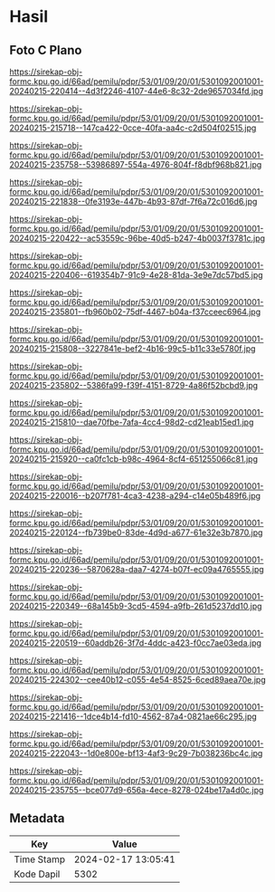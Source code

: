 # Hasil

## Foto C Plano

https://sirekap-obj-formc.kpu.go.id/66ad/pemilu/pdpr/53/01/09/20/01/5301092001001-20240215-220414--4d3f2246-4107-44e6-8c32-2de9657034fd.jpg

https://sirekap-obj-formc.kpu.go.id/66ad/pemilu/pdpr/53/01/09/20/01/5301092001001-20240215-215718--147ca422-0cce-40fa-aa4c-c2d504f02515.jpg

https://sirekap-obj-formc.kpu.go.id/66ad/pemilu/pdpr/53/01/09/20/01/5301092001001-20240215-235758--53986897-554a-4976-804f-f8dbf968b821.jpg

https://sirekap-obj-formc.kpu.go.id/66ad/pemilu/pdpr/53/01/09/20/01/5301092001001-20240215-221838--0fe3193e-447b-4b93-87df-7f6a72c016d6.jpg

https://sirekap-obj-formc.kpu.go.id/66ad/pemilu/pdpr/53/01/09/20/01/5301092001001-20240215-220422--ac53559c-96be-40d5-b247-4b0037f3781c.jpg

https://sirekap-obj-formc.kpu.go.id/66ad/pemilu/pdpr/53/01/09/20/01/5301092001001-20240215-220406--619354b7-91c9-4e28-81da-3e9e7dc57bd5.jpg

https://sirekap-obj-formc.kpu.go.id/66ad/pemilu/pdpr/53/01/09/20/01/5301092001001-20240215-235801--fb960b02-75df-4467-b04a-f37cceec6964.jpg

https://sirekap-obj-formc.kpu.go.id/66ad/pemilu/pdpr/53/01/09/20/01/5301092001001-20240215-215808--3227841e-bef2-4b16-99c5-b11c33e5780f.jpg

https://sirekap-obj-formc.kpu.go.id/66ad/pemilu/pdpr/53/01/09/20/01/5301092001001-20240215-235802--5386fa99-f39f-4151-8729-4a86f52bcbd9.jpg

https://sirekap-obj-formc.kpu.go.id/66ad/pemilu/pdpr/53/01/09/20/01/5301092001001-20240215-215810--dae70fbe-7afa-4cc4-98d2-cd21eab15ed1.jpg

https://sirekap-obj-formc.kpu.go.id/66ad/pemilu/pdpr/53/01/09/20/01/5301092001001-20240215-215920--ca0fc1cb-b98c-4964-8cf4-651255066c81.jpg

https://sirekap-obj-formc.kpu.go.id/66ad/pemilu/pdpr/53/01/09/20/01/5301092001001-20240215-220016--b207f781-4ca3-4238-a294-c14e05b489f6.jpg

https://sirekap-obj-formc.kpu.go.id/66ad/pemilu/pdpr/53/01/09/20/01/5301092001001-20240215-220124--fb739be0-83de-4d9d-a677-61e32e3b7870.jpg

https://sirekap-obj-formc.kpu.go.id/66ad/pemilu/pdpr/53/01/09/20/01/5301092001001-20240215-220236--5870628a-daa7-4274-b07f-ec09a4765555.jpg

https://sirekap-obj-formc.kpu.go.id/66ad/pemilu/pdpr/53/01/09/20/01/5301092001001-20240215-220349--68a145b9-3cd5-4594-a9fb-261d5237dd10.jpg

https://sirekap-obj-formc.kpu.go.id/66ad/pemilu/pdpr/53/01/09/20/01/5301092001001-20240215-220519--60addb26-3f7d-4ddc-a423-f0cc7ae03eda.jpg

https://sirekap-obj-formc.kpu.go.id/66ad/pemilu/pdpr/53/01/09/20/01/5301092001001-20240215-224302--cee40b12-c055-4e54-8525-6ced89aea70e.jpg

https://sirekap-obj-formc.kpu.go.id/66ad/pemilu/pdpr/53/01/09/20/01/5301092001001-20240215-221416--1dce4b14-fd10-4562-87a4-0821ae66c295.jpg

https://sirekap-obj-formc.kpu.go.id/66ad/pemilu/pdpr/53/01/09/20/01/5301092001001-20240215-222043--1d0e800e-bf13-4af3-9c29-7b038236bc4c.jpg

https://sirekap-obj-formc.kpu.go.id/66ad/pemilu/pdpr/53/01/09/20/01/5301092001001-20240215-235755--bce077d9-656a-4ece-8278-024be17a4d0c.jpg


## Metadata

| Key        | Value               |
| ---------- | ------------------- |
| Time Stamp | 2024-02-17 13:05:41 |
| Kode Dapil | 5302                |



